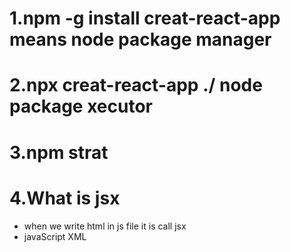 # 1.npm -g install creat-react-app means node package manager
# 2.npx creat-react-app ./ node package xecutor
# 3.npm strat
# 4.What is jsx
- when we write html in js file it is call jsx
- javaScript XML
